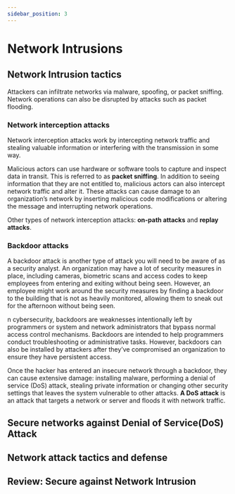 ```yaml
---
sidebar_position: 3
---
```


# Network Intrusions



## Network Intrusion tactics
Attackers can infiltrate networks via malware, spoofing, or packet sniffing. Network operations can also be disrupted by attacks such as packet flooding.  

### Network interception attacks
Network interception attacks work by intercepting network traffic and stealing valuable information or interfering with the transmission in some way.   

Malicious actors can use hardware or software tools to capture and inspect data in transit. This is referred to as **packet sniffing**. In addition to seeing information that they are not entitled to, malicious actors can also intercept network traffic and alter it. These attacks can cause damage to an organization’s network by inserting malicious code modifications or altering the message and interrupting network operations.  

Other types of network interception attacks: **on-path attacks** and **replay attacks**.  


### Backdoor attacks
A backdoor attack is another type of attack you will need to be aware of as a security analyst. An organization may have a lot of security measures in place, including cameras, biometric scans and access codes to keep employees from entering and exiting without being seen. However, an employee might work around the security measures by finding a backdoor to the building that is not as heavily monitored, allowing them to sneak out for the afternoon without being seen.   

n cybersecurity, backdoors are weaknesses intentionally left by programmers or system and network administrators that bypass normal access control mechanisms. Backdoors are intended to help programmers conduct troubleshooting or administrative tasks. However, backdoors can also be installed by attackers after they’ve compromised an organization to ensure they have persistent access.  

Once the hacker has entered an insecure network through a backdoor, they can cause extensive damage: installing malware, performing a denial of service (DoS) attack, stealing private information or changing other security settings that leaves the system vulnerable to other attacks. **A DoS attack** is an attack that targets a network or server and floods it with network traffic.


## Secure networks against Denial of Service(DoS) Attack





## Network attack tactics and defense


## Review: Secure against Network Intrusion

